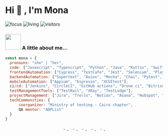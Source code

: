 <h1 align="left">Hi 👋 , I'm Mona </h1>
  
![focus](https://img.shields.io/badge/focus-Quality_Engineering-brightgreen)
![living](https://img.shields.io/badge/living-Egypt-3c9)
![visitors](https://komarev.com/ghpvc/?username=Mona-Superscientist&label=visitors)

### <img src="https://media.giphy.com/media/VgCDAzcKvsR6OM0uWg/giphy.gif" width="50"> A little about me...  

```javascript
const mona = {
  pronouns: "she" | "her",
  code: ["Javascript", "Typescript", "Python", "Java", "Kotlin", "Swift"],
  frontendAutomation: ["Cypress", "TestCafe", "Jest", "Selenium", "Playwright"],
  backendAutomation: ["Supertest", "Axios", "Mocha", "Chai", "Pytest", "Rspec", "Ginkgo", "Gomega"],
  mobileAutomation: ["Appium", "Espresso", "XCUItest"],
  ci/cd: ["Jenkins", "CircleCI", "GitHub actions", "Drone ci", "Bitrise"],
  testManagementTools: ["TestRail", "XRay", "TestLodge"],
  projectManagement: ["Jira", "Trello", "Notion", "Asana", "Hubspot", "Basecamp"],
  techCommunities: {
      coorganizer: "Ministry of testing - Cairo chapter",
      QA mentor: "ADPList"
  }
}
```

<p align="center">
  <a href="https://www.linkedin.com/in/mona-m-abd-el-rahman/">
   <img src="https://img.icons8.com/color/48/000000/linkedin.png" width="3.5%"/>
    </a><span>&nbsp;</span>
  <a href="https://twitter.com/Mona101ma">
    <img src="https://img.icons8.com/color/48/000000/twitter.png" width="3.5%"/>
  </a><span>&nbsp;</span>
  <a href="mailto:mona.m.abdelrahman@gmail.com">
    <img src="https://img.icons8.com/fluent/48/000000/gmail.png" width="3.5%"/>
  </a><span>&nbsp;</span>
  <a href="https://github.com/Mona-Superscientist">
    <img src="https://img.icons8.com/fluent/48/000000/github.png" width="3.5%"/>
  </a><span>&nbsp;</span>
  <a href="https://stackoverflow.com/users/3442332/mona101ma">
    <img src="https://img.icons8.com/color/50/000000/stackoverflow.png" width="3.5%"/>  
  </a><span>&nbsp;</span>
</p>
